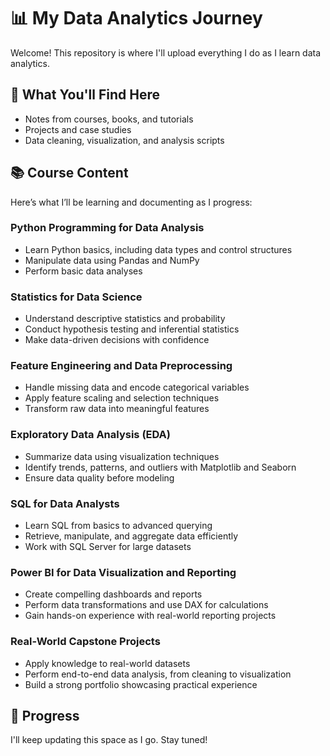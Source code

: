 # 📊 My Data Analytics Journey

Welcome! This repository is where I'll upload everything I do as I learn data analytics.

## 📌 What You'll Find Here
- Notes from courses, books, and tutorials
- Projects and case studies
- Data cleaning, visualization, and analysis scripts

## 📚 Course Content
Here’s what I’ll be learning and documenting as I progress:

### Python Programming for Data Analysis
- Learn Python basics, including data types and control structures
- Manipulate data using Pandas and NumPy
- Perform basic data analyses

### Statistics for Data Science
- Understand descriptive statistics and probability
- Conduct hypothesis testing and inferential statistics
- Make data-driven decisions with confidence

### Feature Engineering and Data Preprocessing
- Handle missing data and encode categorical variables
- Apply feature scaling and selection techniques
- Transform raw data into meaningful features

### Exploratory Data Analysis (EDA)
- Summarize data using visualization techniques
- Identify trends, patterns, and outliers with Matplotlib and Seaborn
- Ensure data quality before modeling

### SQL for Data Analysts
- Learn SQL from basics to advanced querying
- Retrieve, manipulate, and aggregate data efficiently
- Work with SQL Server for large datasets

### Power BI for Data Visualization and Reporting
- Create compelling dashboards and reports
- Perform data transformations and use DAX for calculations
- Gain hands-on experience with real-world reporting projects

### Real-World Capstone Projects
- Apply knowledge to real-world datasets
- Perform end-to-end data analysis, from cleaning to visualization
- Build a strong portfolio showcasing practical experience

## 🚀 Progress
I'll keep updating this space as I go. Stay tuned!
